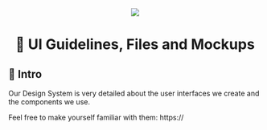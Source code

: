 <div align="center">
<a href="https://en.wikipedia.org/wiki/Acme_Corporation"><img src="https://i.imgur.com/C3riAXH.png" /></a>
  <h1>🚀 UI Guidelines, Files and Mockups</h1>
</div>

## 👋 Intro

Our Design System is very detailed about the user interfaces we create and the components we use. 

Feel free to make yourself familiar with them: 
https://
